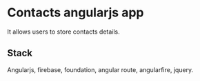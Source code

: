 # Contacts angularjs app

It allows users to store contacts details.

## Stack

Angularjs, firebase, foundation, angular route, angularfire, jquery.